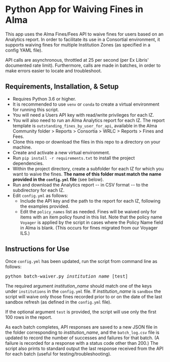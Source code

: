 # Python App for Waiving Fines in Alma

This app uses the Alma Fines/Fees API to waive fines for users based on an Analytics report. In order to facilitate its use in a Consortial environment, it supports waiving fines for multiple Institution Zones (as specified in a config YAML file).

API calls are asynchronous, throttled at 25 per second (per Ex Libris' documented rate limit). Furthermore, calls are made in batches, in order to make errors easier to locate and troubleshoot.

## Requirements, Installation, & Setup

- Requires Python 3.6 or higher.
- It is recommended to use `venv` or `conda` to create a virtual environment for running this script.
- You will need a Users API key with read/write privileges for each IZ.
- You will also need to run an Alma Analytics report for each IZ. The report template is `outstanding_fines_by_user_for_api`, available in the Alma Community folder > Reports > Consortia > WRLC > Reports > Fines and Fees.
- Clone this repo or download the files in this repo to a directory on your machine.
- Create and activate a new virtual environment. 
- Run `pip install -r requirements.txt` to install the project dependencies.
- Within the project directory, create a subfolder for each IZ for which you want to waive the fines. **The name of this folder must match the name provided in the `config.yml` file** (see below).
- Run and download the Analytics report -- in CSV format -- to the subdirectory for each IZ. 
- Edit `config.yml` as follows:
  - Include the API key and the path to the report for each IZ, following the examples provided. 
  - Edit the `policy_names` list as needed. Fines will be waived only for items with an item policy found in this list. Note that the policy name `Voyager` is applied by the script in cases where the Policy Name field in Alma is blank. (This occurs for fines migrated from our Voyager ILS.)

## Instructions for Use

Once `config.yml` has been updated, run the script from command line as follows:
<pre>
python batch-waiver.py <i>institution_name</i> [test]
</pre>
The required argument _institution_name_ should match one of the keys under `institutions` in the `config.yml` file. If _institution_name_ is `sandbox` the script will waive only those fines recorded prior to or on the date of the last sandbox refresh (as defined in the `config.yml` file). 

If the optional argument `test` is provided, the script will use only the first 100 rows in the report. 

As each batch completes, API responses are saved to a new JSON file in the folder corresponding to _institution_name_, and the `batch_log.csv` file is updated to record the number of successes and failures for that batch. (A failure is recorded for a response with a status code other than 200.) The script also prints to standard output the last response received from the API for each batch (useful for testing/troubleshooting). 


